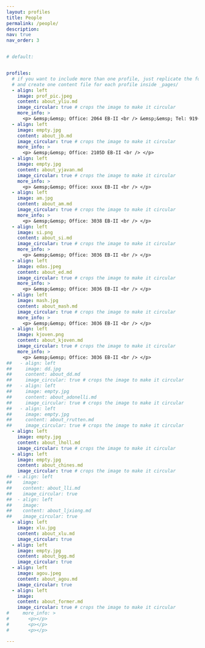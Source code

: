 ```yaml
---
layout: profiles
title: People
permalink: /people/
description: 
nav: true
nav_order: 3


# default:


profiles:
  # if you want to include more than one profile, just replicate the following block
  # and create one content file for each profile inside _pages/
  - align: left
    image: prof_pic.jpeg
    content: about_yliu.md
    image_circular: true # crops the image to make it circular
    more_info: >
      <p> &emsp;&emsp; Office: 2064 EB-II <br /> &emsp;&emsp; Tel: 919-515-7360</p>
  - align: left
    image: empty.jpg 
    content: about_jb.md
    image_circular: true # crops the image to make it circular
    more_info: >
      <p> &emsp;&emsp; Office: 2105D EB-II <br /> </p>
  - align: left
    image: empty.jpg 
    content: about_yjavan.md
    image_circular: true # crops the image to make it circular
    more_info: >
      <p> &emsp;&emsp; Office: xxxx EB-II <br /> </p>
  - align: left
    image: am.jpg
    content: about_am.md
    image_circular: true # crops the image to make it circular
    more_info: >
      <p> &emsp;&emsp; Office: 3038 EB-II <br /> </p>
  - align: left
    image: si.png
    content: about_si.md
    image_circular: true # crops the image to make it circular
    more_info: >
      <p> &emsp;&emsp; Office: 3036 EB-II <br /> </p>
  - align: left
    image: edas.jpeg
    content: about_ed.md
    image_circular: true # crops the image to make it circular
    more_info: >
      <p> &emsp;&emsp; Office: 3036 EB-II <br /> </p>
  - align: left
    image: mash.jpg
    content: about_mash.md
    image_circular: true # crops the image to make it circular
    more_info: >
      <p> &emsp;&emsp; Office: 3036 EB-II <br /> </p>
  - align: left
    image: kjoven.png
    content: about_kjoven.md
    image_circular: true # crops the image to make it circular
    more_info: >
      <p> &emsp;&emsp; Office: 3036 EB-II <br /> </p>
##   - align: left
##     image: dd.jpg
##     content: about_dd.md
##     image_circular: true # crops the image to make it circular
##   - align: left
##     image: empty.jpg 
##     content: about_adonelli.md
##     image_circular: true # crops the image to make it circular
##   - align: left
##     image: empty.jpg 
##     content: about_rrutten.md
##     image_circular: true # crops the image to make it circular
  - align: left
    image: empty.jpg 
    content: about_lholl.md
    image_circular: true # crops the image to make it circular
  - align: left
    image: empty.jpg 
    content: about_chines.md
    image_circular: true # crops the image to make it circular
##  - align: left
##    image: 
##    content: about_lli.md
##    image_circular: true
##  - align: left
##    image: 
##    content: about_ljxiong.md
##    image_circular: true
  - align: left
    image: xlu.jpg 
    content: about_xlu.md
    image_circular: true
  - align: left
    image: empty.jpg 
    content: about_bgg.md
    image_circular: true
  - align: left
    image: agou.jpeg 
    content: about_agou.md
    image_circular: true
  - align: left
    image: 
    content: about_former.md
    image_circular: true # crops the image to make it circular
#     more_info: >
#       <p></p>
#       <p></p>
#       <p></p>

---
```




